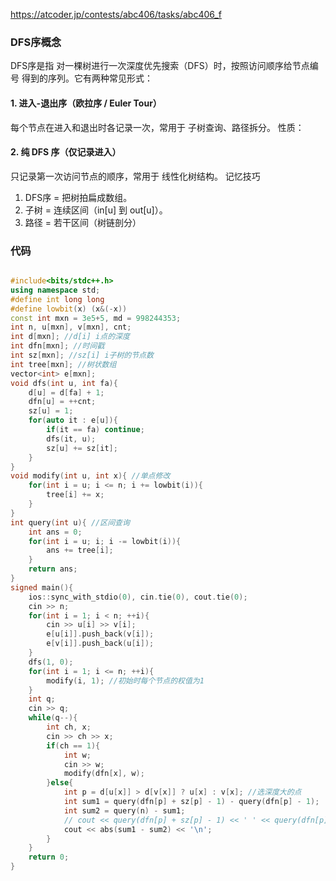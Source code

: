 https://atcoder.jp/contests/abc406/tasks/abc406_f
### DFS序概念
DFS序是指 对一棵树进行一次深度优先搜索（DFS）时，按照访问顺序给节点编号 得到的序列。它有两种常见形式：
#### 1. 进入-退出序（欧拉序 / Euler Tour）
每个节点在进入和退出时各记录一次，常用于 子树查询、路径拆分。
性质：
#### 2. 纯 DFS 序（仅记录进入）
只记录第一次访问节点的顺序，常用于 线性化树结构。
记忆技巧
1. DFS序 = 把树拍扁成数组。
2. 子树 = 连续区间（in[u] 到 out[u]）。
3. 路径 = 若干区间（树链剖分）
### 代码
```cpp

#include<bits/stdc++.h>
using namespace std;
#define int long long
#define lowbit(x) (x&(-x))
const int mxn = 3e5+5, md = 998244353;
int n, u[mxn], v[mxn], cnt;
int d[mxn]; //d[i] i点的深度
int dfn[mxn]; //时间戳
int sz[mxn]; //sz[i] i子树的节点数
int tree[mxn]; //树状数组
vector<int> e[mxn];
void dfs(int u, int fa){
    d[u] = d[fa] + 1;
    dfn[u] = ++cnt;
    sz[u] = 1;
    for(auto it : e[u]){
        if(it == fa) continue;
        dfs(it, u);
        sz[u] += sz[it];
    }
}
void modify(int u, int x){ //单点修改
    for(int i = u; i <= n; i += lowbit(i)){
        tree[i] += x;
    }
}
int query(int u){ //区间查询
    int ans = 0;
    for(int i = u; i; i -= lowbit(i)){
        ans += tree[i];
    }
    return ans;
}
signed main(){
    ios::sync_with_stdio(0), cin.tie(0), cout.tie(0);
    cin >> n;
    for(int i = 1; i < n; ++i){
        cin >> u[i] >> v[i];
        e[u[i]].push_back(v[i]);
        e[v[i]].push_back(u[i]);
    }
    dfs(1, 0);
    for(int i = 1; i <= n; ++i){
        modify(i, 1); //初始时每个节点的权值为1
    }
    int q;
    cin >> q;
    while(q--){
        int ch, x;
        cin >> ch >> x;
        if(ch == 1){
            int w;
            cin >> w;
            modify(dfn[x], w);
        }else{
            int p = d[u[x]] > d[v[x]] ? u[x] : v[x]; //选深度大的点
            int sum1 = query(dfn[p] + sz[p] - 1) - query(dfn[p] - 1);
            int sum2 = query(n) - sum1;
            // cout << query(dfn[p] + sz[p] - 1) << ' ' << query(dfn[p] - 1) << '\n';
            cout << abs(sum1 - sum2) << '\n';
        }
    }
    return 0;
}
```



​
